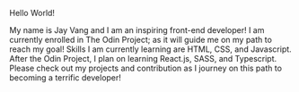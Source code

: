 Hello World! 

My name is Jay Vang and I am an inspiring front-end developer! I am currently enrolled
in The Odin Project; as it will guide me on my path to reach my goal! Skills I am currently
learning are HTML, CSS, and Javascript. After the Odin Project, I plan on learning React.js, 
SASS, and Typescript. Please check out my projects and contribution as I journey on this path
to becoming a terrific developer! 
